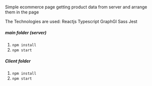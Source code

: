 Simple ecommerce page getting product data from server and arrange them in the page


The Technologies are used:
Reactjs
Typescript
GraphGl
Sass
Jest


##### main folder (server)

1) `npm install`
2) `npm start`


##### Client folder 

1) `npm install`
2) `npm start`


